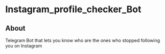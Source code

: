 # Instagram_profile_checker_Bot
 
## About
Telegram Bot that lets you know who are the ones who stopped following you on Instagram
